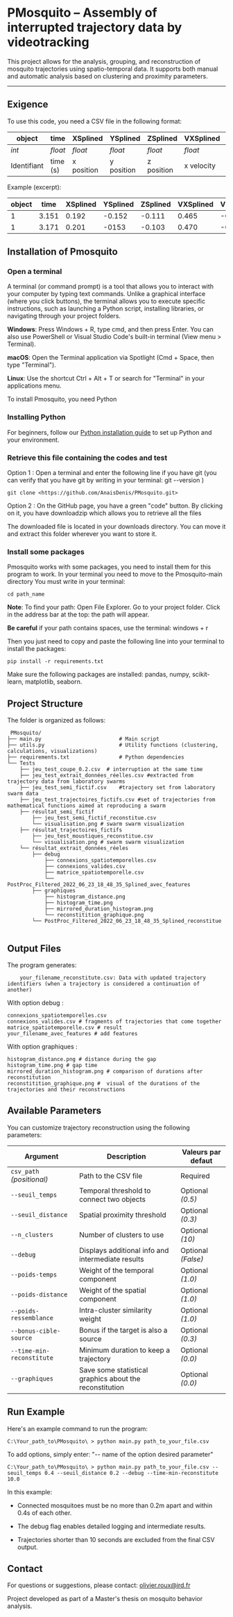 # PMosquito – Assembly of interrupted trajectory data by videotracking

This project allows for the analysis, grouping, and reconstruction of mosquito trajectories using spatio-temporal data.
It supports both manual and automatic analysis based on clustering and proximity parameters.

---

## Exigence 

To use this code, you need a CSV file in the following format:

| object 	| time 		| XSplined 	| YSplined 	| ZSplined 	| VXSplined 	| VYSplined 	| VZSpline 	|
|---------------|---------------|---------------|---------------|---------------|---------------|---------------|---------------|
| *int*  	| *float*   	| *float* 	| *float* 	| *float*  	| *float* 	| *float* 	| *float* 	|
| Identifiant  	| time (s)  	| x position	| y position 	| z position	| x velocity 	| y velocity	| z velocity 	|

Example (excerpt):

| object 	| time 		| XSplined 	| YSplined 	| ZSplined 	| VXSplined 	| VYSplined 	| VZSpline 	|
|---------------|---------------|---------------|---------------|---------------|---------------|---------------|---------------|
| 1	 	| 3.151  	| 0.192		| -0.152	|-0.111		| 0.465 	| -0.050	| 0.403		|
| 1 	 	| 3.171		| 0.201		| -0153		| -0.103	| 0.470		|-0.044		| 0.396	 	|


## Installation of Pmosquito

### Open a terminal
A terminal (or command prompt) is a tool that allows you to interact with your computer by typing text commands. Unlike a graphical interface (where you click buttons), the terminal allows you to execute specific instructions, such as launching a Python script, installing libraries, or navigating through your project folders.

**Windows**: Press Windows + R, type cmd, and then press Enter.
You can also use PowerShell or Visual Studio Code's built-in terminal (View menu > Terminal).

**macOS**: Open the Terminal application via Spotlight (Cmd + Space, then type "Terminal").

**Linux**: Use the shortcut Ctrl + Alt + T or search for "Terminal" in your applications menu.

To install Pmosquito, you need Python 

### Installing Python 
For beginners, follow our [Python installation guide](./INSTALLATION.md) to set up Python and your environment.


### Retrieve this file containing the codes and test 

Option 1 : 
Open a terminal and enter the following line if you have git (you can verify that you have git by writing in your terminal: git --version )

	git clone <https://github.com/AnaisDenis/PMosquito.git>

 Option 2 : 
 On the GitHub page, you have a green "code" button. By clicking on it, you have downloadzip which allows you to retrieve all the files

 The downloaded file is located in your downloads directory. You can move it and extract this folder wherever you want to store it.
 
### Install some packages
Pmosquito works with some packages, you need to install them for this program to work.
In your terminal you need to move to the Pmosquito-main directory
You must write in your terminal: 
	
	cd path_name

**Note**: To find your path:
Open File Explorer.
Go to your project folder.
Click in the address bar at the top: the path will appear.

**Be careful** if your path contains spaces, use the terminal: windows + r

Then you just need to copy and paste the following line into your terminal to install the packages: 

	pip install -r requirements.txt

Make sure the following packages are installed: pandas, numpy, scikit-learn, matplotlib, seaborn.

## Project Structure

The folder is organized as follows:
```
 PMosquito/
├── main.py                    		# Main script
├── utils.py                  		# Utility functions (clustering, calculations, visualizations)
├── requirements.txt           		# Python dependencies
└── Tests
	├── jeu_test_coupe_0.2.csv	# interruption at the same time
	├── jeu_test_extrait_données_réelles.csv #extracted from trajectory data from laboratory swarms
	├── jeu_test_semi_fictif.csv	#trajectory set from laboratory swarm data
	├── jeu_test_trajectoires_fictifs.csv #set of trajectories from mathematical functions aimed at reproducing a swarm
	├── résultat_semi_fictif
		├── jeu_test_semi_fictif_reconstitue.csv 
		└── visualisation.png # swarm swarm visualization 
	├── résultat_trajectoires_fictifs
		├── jeu_test_moustiques_reconstitue.csv 
		└── visualisation.png # swarm swarm visualization
	└── résultat_extrait_données_réeles
		├── debug
			├── connexions_spatiotemporelles.csv 
			├── connexions_valides.csv 
			├── matrice_spatiotemporelle.csv 
			└── PostProc_Filtered_2022_06_23_18_48_35_Splined_avec_features 
		├── graphiques 
			├── histogram_distance.png 
			├── histogram_time.png 
			├── mirrored_duration_histogram.png
			└── reconstitition_graphique.png 
		└── PostProc_Filtered_2022_06_23_18_48_35_Splined_reconstitue 
		

```


## Output Files

The program generates:

    	your_filename_reconstitute.csv: Data with updated trajectory identifiers (when a trajectory is considered a continuation of another)
    
With option debug :

	connexions_spatiotemporelles.csv 
	connexions_valides.csv # fragments of trajectories that come together
	matrice_spatiotemporelle.csv # result
	your_filename_avec_features # add features  
With option graphiques :	

	histogram_distance.png # distance during the gap
	histogram_time.png # gap time 
	mirrored_duration_histogram.png # comparison of durations after reconstitution
	reconstitition_graphique.png #  visual of the durations of the trajectories and their reconstructions

## Available Parameters

You can customize trajectory reconstruction using the following parameters:

| Argument                  | Description                                          	| Valeurs par defaut      |
|---------------------------|-----------------------------------------------------------|-------------------------|
| `csv_path` *(positional)* | Path to the CSV file                          	   	| Required		  | 
| `--seuil_temps`           | Temporal threshold to connect two objects            	|Optional *(0.5)*         | 
| `--seuil_distance`        | Spatial proximity threshold                          	| Optional *(0.3)*        |
| `--n_clusters`            | Number of clusters to use                      	   	| Optional *(10)*         | 
| `--debug`                 | Displays additional info and intermediate results    	| Optional *(False)*      |
| `--poids-temps`           | Weight of the temporal component                 	   	| Optional *(1.0)*        | 
| `--poids-distance`        | Weight of the spatial component                      	| Optional *(1.0)*        | 
| `--poids-ressemblance`    | Intra-cluster similarity weight                      	| Optional *(1.0)*        | 
| `--bonus-cible-source`    | Bonus if the target is also a source                 	| Optional *(0.3)*        |
| `--time-min-reconstitute` | Minimum duration to keep a trajectory                	| Optional *(0.0)*        | 
| `--graphiques	`	    | Save some statistical graphics about the reconstitution  	| Optional *(0.0)*        |

## Run Example

Here's an example command to run the program:

	C:\Your_path_to\PMosquito\ > python main.py path_to_your_file.csv

To add options, simply enter: "-- 	name of the option	 desired parameter"

	C:\Your_path_to\PMosquito\ > python main.py path_to_your_file.csv --seuil_temps 0.4 --seuil_distance 0.2 --debug --time-min-reconstitute 10.0


In this example:

- Connected mosquitoes must be no more than 0.2m apart and within 0.4s of each other.

- The debug flag enables detailed logging and intermediate results.

- Trajectories shorter than 10 seconds are excluded from the final CSV output.

## Contact

For questions or suggestions, please contact:
olivier.roux@ird.fr

Project developed as part of a Master's thesis on mosquito behavior analysis.
